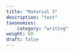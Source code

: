 ```yaml
---
title: "Material 3"
description: "test"
taxonomies:
    category: "writing"
weight: 60
draft: false
---
```


